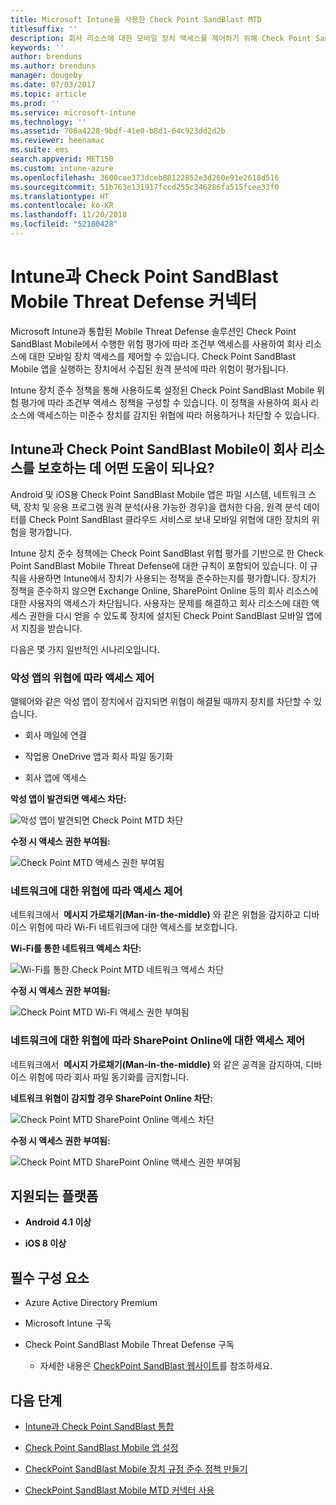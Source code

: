 ```yaml
---
title: Microsoft Intune을 사용한 Check Point SandBlast MTD
titlesuffix: ''
description: 회사 리소스에 대한 모바일 장치 액세스를 제어하기 위해 Check Point SandBlast MTD(Mobile Threat Defense)를 사용하여 Intune을 통합하는 방법을 알아봅니다.
keywords: ''
author: brenduns
ms.author: brenduns
manager: dougeby
ms.date: 07/03/2017
ms.topic: article
ms.prod: ''
ms.service: microsoft-intune
ms.technology: ''
ms.assetid: 706a4228-9bdf-41e0-b8d1-64c923dd2d2b
ms.reviewer: heenamac
ms.suite: ems
search.appverid: MET150
ms.custom: intune-azure
ms.openlocfilehash: 3600cae373dceb88122852e3d260e91e2618d516
ms.sourcegitcommit: 51b763e131917fccd255c346286fa515fcee33f0
ms.translationtype: HT
ms.contentlocale: ko-KR
ms.lasthandoff: 11/20/2018
ms.locfileid: "52180428"
---
```

# <a name="check-point-sandblast-mobile-threat-defense-connector-with-intune"></a>Intune과 Check Point SandBlast Mobile Threat Defense 커넥터

Microsoft Intune과 통합된 Mobile Threat Defense 솔루션인 Check Point SandBlast Mobile에서 수행한 위험 평가에 따라 조건부 액세스를 사용하여 회사 리소스에 대한 모바일 장치 액세스를 제어할 수 있습니다. Check Point SandBlast Mobile 앱을 실행하는 장치에서 수집된 원격 분석에 따라 위험이 평가됩니다.

Intune 장치 준수 정책을 통해 사용하도록 설정된 Check Point SandBlast Mobile 위험 평가에 따라 조건부 액세스 정책을 구성할 수 있습니다. 이 정책을 사용하여 회사 리소스에 액세스하는 미준수 장치를 감지된 위협에 따라 허용하거나 차단할 수 있습니다.

## <a name="how-do-intune-and-check-point-sandblast-mobile-help-protect-your-company-resources"></a>Intune과 Check Point SandBlast Mobile이 회사 리소스를 보호하는 데 어떤 도움이 되나요?

Android 및 iOS용 Check Point SandBlast Mobile 앱은 파일 시스템, 네트워크 스택, 장치 및 응용 프로그램 원격 분석(사용 가능한 경우)을 캡처한 다음, 원격 분석 데이터를 Check Point SandBlast 클라우드 서비스로 보내 모바일 위협에 대한 장치의 위험을 평가합니다.

Intune 장치 준수 정책에는 Check Point SandBlast 위험 평가를 기반으로 한 Check Point SandBlast Mobile Threat Defense에 대한 규칙이 포함되어 있습니다. 이 규칙을 사용하면 Intune에서 장치가 사용되는 정책을 준수하는지를 평가합니다. 장치가 정책을 준수하지 않으면 Exchange Online, SharePoint Online 등의 회사 리소스에 대한 사용자의 액세스가 차단됩니다. 사용자는 문제를 해결하고 회사 리소스에 대한 액세스 권한을 다시 얻을 수 있도록 장치에 설치된 Check Point SandBlast 모바일 앱에서 지침을 받습니다.

<!-- ## Sample scenarios 
closing syntax for comment above is missing. Please insert closing syntax at intended location. -->

다음은 몇 가지 일반적인 시나리오입니다.

### <a name="control-access-based-on-threats-from-malicious-apps"></a>악성 앱의 위협에 따라 액세스 제어

맬웨어와 같은 악성 앱이 장치에서 감지되면 위협이 해결될 때까지 장치를 차단할 수 있습니다.

-   회사 메일에 연결

-   작업용 OneDrive 앱과 회사 파일 동기화

-   회사 앱에 액세스

**악성 앱이 발견되면 액세스 차단:**

![악성 앱이 발견되면 Check Point MTD 차단](./media/checkpoint-MTD-2.PNG)

**수정 시 액세스 권한 부여됨:**

![Check Point MTD 액세스 권한 부여됨](./media/checkpoint-MTD-3.PNG)

### <a name="control-access-based-on-threat-to-network"></a>네트워크에 대한 위협에 따라 액세스 제어

네트워크에서  **메시지 가로채기(Man-in-the-middle)** 와 같은 위협을 감지하고 디바이스 위험에 따라 Wi-Fi 네트워크에 대한 액세스를 보호합니다.

**Wi-Fi를 통한 네트워크 액세스 차단:**

![Wi-Fi를 통한 Check Point MTD 네트워크 액세스 차단](./media/checkpoint-MTD-4.PNG)

**수정 시 액세스 권한 부여됨:**

![Check Point MTD Wi-Fi 액세스 권한 부여됨](./media/checkpoint-MTD-5.PNG)

### <a name="control-access-to-sharepoint-online-based-on-threat-to-network"></a>네트워크에 대한 위협에 따라 SharePoint Online에 대한 액세스 제어

네트워크에서  **메시지 가로채기(Man-in-the-middle)** 와 같은 공격을 감지하여, 디바이스 위험에 따라 회사 파일 동기화를 금지합니다.

**네트워크 위협이 감지할 경우 SharePoint Online 차단:**

![Check Point MTD SharePoint Online 액세스 차단](./media/checkpoint-MTD-6.PNG)

**수정 시 액세스 권한 부여됨:**

![Check Point MTD SharePoint Online 액세스 권한 부여됨](./media/checkpoint-MTD-7.PNG)

## <a name="supported-platforms"></a>지원되는 플랫폼

-   **Android 4.1 이상**

-   **iOS 8 이상**

## <a name="pre-requisites"></a>필수 구성 요소

-   Azure Active Directory Premium

-   Microsoft Intune 구독

-   Check Point SandBlast Mobile Threat Defense 구독
    -   자세한 내용은 [CheckPoint SandBlast 웹사이트](https://www.checkpoint.com/)를 참조하세요.

## <a name="next-steps"></a>다음 단계

- [Intune과 Check Point SandBlast 통합](checkpoint-sandblast-mobile-mtd-connector-integration.md)

- [Check Point SandBlast Mobile 앱 설정](mtd-apps-ios-app-configuration-policy-add-assign.md)

- [CheckPoint SandBlast Mobile 장치 규정 준수 정책 만들기](mtd-device-compliance-policy-create.md)

- [CheckPoint SandBlast Mobile MTD 커넥터 사용](mtd-connector-enable.md)
